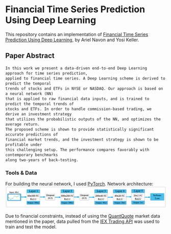 # Financial Time Series Prediction Using Deep Learning

This repository contains an implementation of [Financial Time Series Prediction Using Deep Learning](https://arxiv.org/abs/1711.04174), by Ariel Navon and Yosi Keller.

## Paper Abstract
```
In this work we present a data-driven end-to-end Deep Learning approach for time series prediction,
applied to financial time series. A Deep Learning scheme is derived to predict the temporal
trends of stocks and ETFs in NYSE or NASDAQ. Our approach is based on a neural network (NN)
that is applied to raw financial data inputs, and is trained to predict the temporal trends of 
stocks and ETFs. In order to handle commission-based trading, we derive an investment strategy 
that utilizes the probabilistic outputs of the NN, and optimizes the average return. 
The proposed scheme is shown to provide statistically significant accurate predictions of 
financial market trends, and the investment strategy is shown to be profitable under 
this challenging setup. The performance compares favorably with contemporary benchmarks 
along two-years of back-testing.
```

### Tools & Data

For building the neural network, I used [PyTorch](pytorch.org). Network architecture:
![](arxiv-1711.04174-neural-network.png)

Due to financial constraints, instead of using the [QuantQuote](https://quantquote.com/historical-stock-data) market data mentioned in the paper, data pulled from the [IEX Trading API](https://iextrading.com/developer/docs/) was used to train and test the model.
